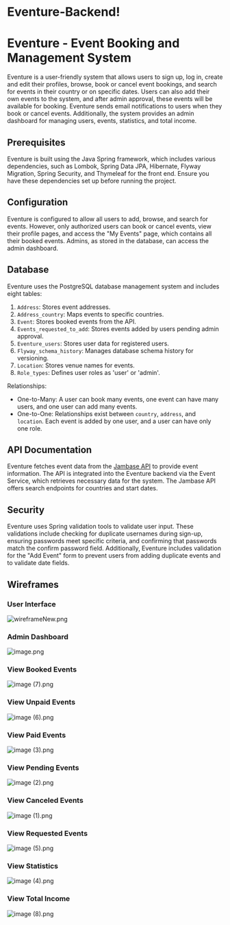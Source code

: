 # Eventure-Backend!
# Eventure - Event Booking and Management System

Eventure is a user-friendly system that allows users to sign up, log in, create and edit their profiles, browse, book or cancel event bookings, and search for events in their country or on specific dates. Users can also add their own events to the system, and after admin approval, these events will be available for booking. Eventure sends email notifications to users when they book or cancel events. Additionally, the system provides an admin dashboard for managing users, events, statistics, and total income.

## Prerequisites

Eventure is built using the Java Spring framework, which includes various dependencies, such as Lombok, Spring Data JPA, Hibernate, Flyway Migration, Spring Security, and Thymeleaf for the front end. Ensure you have these dependencies set up before running the project.

## Configuration

Eventure is configured to allow all users to add, browse, and search for events. However, only authorized users can book or cancel events, view their profile pages, and access the "My Events" page, which contains all their booked events. Admins, as stored in the database, can access the admin dashboard.

## Database

Eventure uses the PostgreSQL database management system and includes eight tables:

1. `Address`: Stores event addresses.
2. `Address_country`: Maps events to specific countries.
3. `Event`: Stores booked events from the API.
4. `Events_requested_to_add`: Stores events added by users pending admin approval.
5. `Eventure_users`: Stores user data for registered users.
6. `Flyway_schema_history`: Manages database schema history for versioning.
7. `Location`: Stores venue names for events.
8. `Role_types`: Defines user roles as 'user' or 'admin'.

Relationships:
- One-to-Many: A user can book many events, one event can have many users, and one user can add many events.
- One-to-One: Relationships exist between `country`, `address`, and `location`. Each event is added by one user, and a user can have only one role.

## API Documentation

Eventure fetches event data from the [Jambase API](https://www.jambase.com/jb-api/v1/events?apikey=357b5a27-55f2-487b-9b1c-83f6ad689c3e) to provide event information. The API is integrated into the Eventure backend via the Event Service, which retrieves necessary data for the system. The Jambase API offers search endpoints for countries and start dates.

## Security

Eventure uses Spring validation tools to validate user input. These validations include checking for duplicate usernames during sign-up, ensuring passwords meet specific criteria, and confirming that passwords match the confirm password field. Additionally, Eventure includes validation for the "Add Event" form to prevent users from adding duplicate events and to validate date fields.

## Wireframes

### User Interface
![wireframeNew.png](Eventure/src/main/resources/static/images/wireframes%20/UI.png)
### Admin Dashboard
![image.png](Eventure/src/main/resources/static/images/wireframes%20/AdminInterface.png)
### View Booked Events
![image (7).png](Eventure/src/main/resources/static/images/wireframes%20/BookedEvents.png)
### View Unpaid Events
![image (6).png](Eventure/src/main/resources/static/images/wireframes%20/UnpaidEvents.png)
### View Paid Events
![image (3).png](Eventure/src/main/resources/static/images/wireframes%20/PaidEvents.png)
### View Pending Events
![image (2).png](Eventure/src/main/resources/static/images/wireframes%20/pendingEvents.png)
### View Canceled Events
![image (1).png](Eventure/src/main/resources/static/images/wireframes%20/CanceledEvents.png)
### View Requested Events
![image (5).png](Eventure/src/main/resources/static/images/wireframes%20/RequestedEvents.png)
### View Statistics
![image (4).png](Eventure/src/main/resources/static/images/wireframes%20/statics.png)
### View Total Income
![image (8).png](Eventure/src/main/resources/static/images/wireframes%20/TotalIncome.png)










